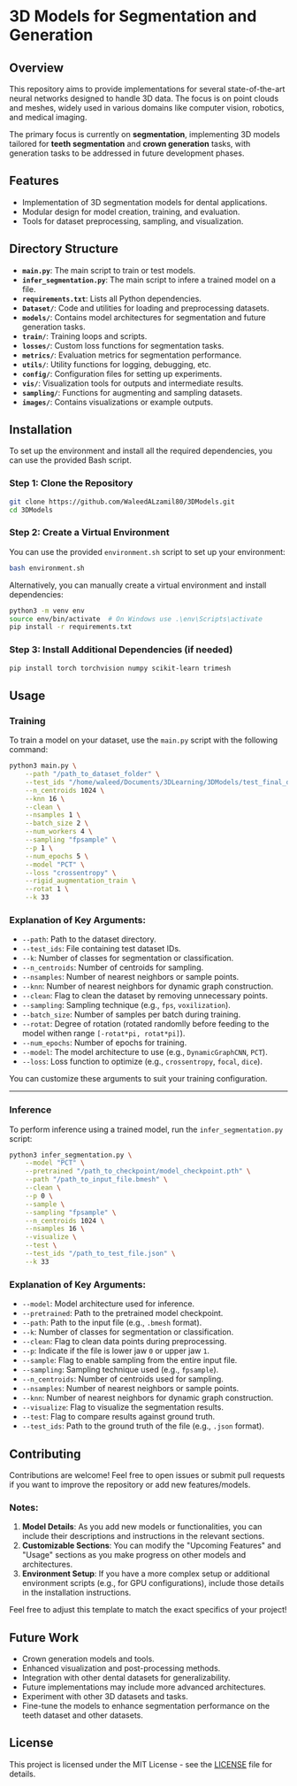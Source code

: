 # 3D Models for Segmentation and Generation  

## Overview  
This repository aims to provide implementations for several state-of-the-art neural networks designed to handle 3D data. The focus is on point clouds and meshes, widely used in various domains like computer vision, robotics, and medical imaging.

The primary focus is currently on **segmentation**, implementing 3D models tailored for **teeth segmentation** and **crown generation** tasks, with generation tasks to be addressed in future development phases.

## Features  
- Implementation of 3D segmentation models for dental applications.  
- Modular design for model creation, training, and evaluation.  
- Tools for dataset preprocessing, sampling, and visualization.  

## Directory Structure  

- **`main.py`**: The main script to train or test models.  
- **`infer_segmentation.py`**: The main script to infere a trained model on a file.  
- **`requirements.txt`**: Lists all Python dependencies.  
- **`Dataset/`**: Code and utilities for loading and preprocessing datasets.  
- **`models/`**: Contains model architectures for segmentation and future generation tasks.  
- **`train/`**: Training loops and scripts.  
- **`losses/`**: Custom loss functions for segmentation tasks.  
- **`metrics/`**: Evaluation metrics for segmentation performance.  
- **`utils/`**: Utility functions for logging, debugging, etc.  
- **`config/`**: Configuration files for setting up experiments.  
- **`vis/`**: Visualization tools for outputs and intermediate results.  
- **`sampling/`**: Functions for augmenting and sampling datasets.  
- **`images/`**: Contains visualizations or example outputs.  

## Installation

To set up the environment and install all the required dependencies, you can use the provided Bash script.

### Step 1: Clone the Repository

```bash
git clone https://github.com/WaleedALzamil80/3DModels.git
cd 3DModels
```

### Step 2: Create a Virtual Environment

You can use the provided `environment.sh` script to set up your environment:

```bash
bash environment.sh
```

Alternatively, you can manually create a virtual environment and install dependencies:

```bash
python3 -m venv env
source env/bin/activate  # On Windows use .\env\Scripts\activate
pip install -r requirements.txt
```

### Step 3: Install Additional Dependencies (if needed)

```bash
pip install torch torchvision numpy scikit-learn trimesh
```

## Usage

### Training

To train a model on your dataset, use the `main.py` script with the following command:

```bash
python3 main.py \
    --path "/path_to_dataset_folder" \
    --test_ids "/home/waleed/Documents/3DLearning/3DModels/test_final_data.txt" \
    --n_centroids 1024 \
    --knn 16 \
    --clean \
    --nsamples 1 \
    --batch_size 2 \
    --num_workers 4 \
    --sampling "fpsample" \
    --p 1 \
    --num_epochs 5 \
    --model "PCT" \
    --loss "crossentropy" \
    --rigid_augmentation_train \
    --rotat 1 \
    --k 33
```

### Explanation of Key Arguments:
- `--path`: Path to the dataset directory.
- `--test_ids`: File containing test dataset IDs.
- `--k`: Number of classes for segmentation or classification.
- `--n_centroids`: Number of centroids for sampling.
- `--nsamples`: Number of nearest neighbors or sample points.
- `--knn`: Number of nearest neighbors for dynamic graph construction.
- `--clean`: Flag to clean the dataset by removing unnecessary points.
- `--sampling`: Sampling technique (e.g., `fps`, `voxilization`).
- `--batch_size`: Number of samples per batch during training.
- `--rotat`: Degree of rotation (rotated randomlly before feeding to the model withen range `[-rotat*pi, rotat*pi]`).
- `--num_epochs`: Number of epochs for training.
- `--model`: The model architecture to use (e.g., `DynamicGraphCNN`, `PCT`).
- `--loss`: Loss function to optimize (e.g., `crossentropy`, `focal`,  `dice`).

You can customize these arguments to suit your training configuration.

---

### Inference

To perform inference using a trained model, run the `infer_segmentation.py` script:

```bash
python3 infer_segmentation.py \
    --model "PCT" \
    --pretrained "/path_to_checkpoint/model_checkpoint.pth" \
    --path "/path_to_input_file.bmesh" \
    --clean \
    --p 0 \
    --sample \
    --sampling "fpsample" \
    --n_centroids 1024 \
    --nsamples 16 \
    --visualize \
    --test \
    --test_ids "/path_to_test_file.json" \
    --k 33

```

### Explanation of Key Arguments:
- `--model`: Model architecture used for inference.
- `--pretrained`: Path to the pretrained model checkpoint.
- `--path`: Path to the input file (e.g., `.bmesh` format).
- `--k`: Number of classes for segmentation or classification.
- `--clean`: Flag to clean data points during preprocessing.
- `--p`: Indicate if the file is lower jaw `0` or upper jaw `1`.
- `--sample`: Flag to enable sampling from the entire input file.
- `--sampling`: Sampling technique used (e.g., `fpsample`).
- `--n_centroids`: Number of centroids used for sampling.
- `--nsamples`: Number of nearest neighbors or sample points.
- `--knn`: Number of nearest neighbors for dynamic graph construction.
- `--visualize`: Flag to visualize the segmentation results.
- `--test`: Flag to compare results against ground truth.
- `--test_ids`: Path to the ground truth of the file (e.g., `.json` format).

## Contributing

Contributions are welcome! Feel free to open issues or submit pull requests if you want to improve the repository or add new features/models.

### Notes:
1. **Model Details**: As you add new models or functionalities, you can include their descriptions and instructions in the relevant sections.
2. **Customizable Sections**: You can modify the "Upcoming Features" and "Usage" sections as you make progress on other models and architectures.
3. **Environment Setup**: If you have a more complex setup or additional environment scripts (e.g., for GPU configurations), include those details in the installation instructions.

Feel free to adjust this template to match the exact specifics of your project!

## Future Work
- Crown generation models and tools.  
- Enhanced visualization and post-processing methods.  
- Integration with other dental datasets for generalizability.  
- Future implementations may include more advanced architectures.
- Experiment with other 3D datasets and tasks.
- Fine-tune the models to enhance segmentation performance on the teeth dataset and other datasets.

## License

This project is licensed under the MIT License - see the [LICENSE](LICENSE) file for details.
